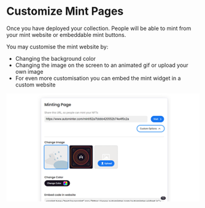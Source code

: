 # Customize Mint Pages

Once you have deployed your collection. People will be able to mint from your mint website or embeddable mint buttons.

You may customise the mint website by:

* Changing the background color
* Changing the image on the screen to an animated gif or upload your own image
* For even more customisation you can embed the mint widget in a custom website

![](../.gitbook/assets/image.png)
